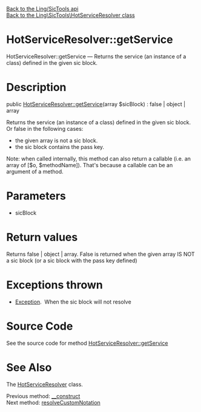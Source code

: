 [Back to the Ling/SicTools api](https://github.com/lingtalfi/SicTools/blob/master/doc/api/Ling/SicTools.md)<br>
[Back to the Ling\SicTools\HotServiceResolver class](https://github.com/lingtalfi/SicTools/blob/master/doc/api/Ling/SicTools/HotServiceResolver.md)


HotServiceResolver::getService
================



HotServiceResolver::getService — Returns the service (an instance of a class) defined in the given sic block.




Description
================


public [HotServiceResolver::getService](https://github.com/lingtalfi/SicTools/blob/master/doc/api/Ling/SicTools/HotServiceResolver/getService.md)(array $sicBlock) : false | object | array




Returns the service (an instance of a class) defined in the given sic block.
Or false in the following cases:

- the given array is not a sic block.
- the sic block contains the pass key.


Note: when called internally, this method can also return a callable (i.e. an array of [$o, $methodName]).
That's because a callable can be an argument of a method.




Parameters
================


- sicBlock

    


Return values
================

Returns false | object | array.
False is returned when the given array IS NOT a sic block (or a sic block with the pass key defined)

Exceptions thrown
================

- [Exception](http://php.net/manual/en/class.exception.php).&nbsp;
When the sic block will not resolve






Source Code
===========
See the source code for method [HotServiceResolver::getService](https://github.com/lingtalfi/SicTools/blob/master/HotServiceResolver.php#L67-L192)


See Also
================

The [HotServiceResolver](https://github.com/lingtalfi/SicTools/blob/master/doc/api/Ling/SicTools/HotServiceResolver.md) class.

Previous method: [__construct](https://github.com/lingtalfi/SicTools/blob/master/doc/api/Ling/SicTools/HotServiceResolver/__construct.md)<br>Next method: [resolveCustomNotation](https://github.com/lingtalfi/SicTools/blob/master/doc/api/Ling/SicTools/HotServiceResolver/resolveCustomNotation.md)<br>

